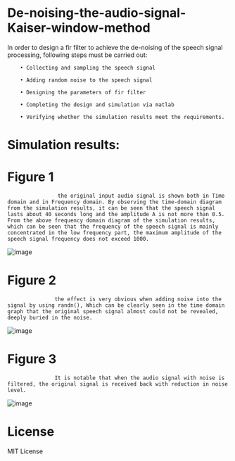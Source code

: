 # De-noising-the-audio-signal-Kaiser-window-method

In order to design a fir filter to achieve the de-noising of the speech signal processing, following steps must be carried out:
  
        • Collecting and sampling the speech signal
 
        • Adding random noise to the speech signal
 
        • Designing the parameters of fir filter
 
        • Completing the design and simulation via matlab
 
        • Verifying whether the simulation results meet the requirements.
        
# Simulation results:

# Figure 1
                    the original input audio signal is shown both in Time domain and in Frequency domain. By observing the time-domain diagram from the simulation results, it can be seen that the speech signal lasts about 40 seconds long and the amplitude A is not more than 0.5. From the above frequency domain diagram of the simulation results, which can be seen that the frequency of the speech signal is mainly concentrated in the low frequency part, the maximum amplitude of the speech signal frequency does not exceed 1000.
![image](https://user-images.githubusercontent.com/69566068/124389620-a2c00400-dd05-11eb-8817-8893f464eaf7.png)




# Figure 2
                   the effect is very obvious when adding noise into the signal by using randn(), Which can be clearly seen in the time domain graph that the original speech signal almost could not be revealed, deeply buried in the noise.
![image](https://user-images.githubusercontent.com/69566068/124389678-d26f0c00-dd05-11eb-85fb-d8ff56adb1ca.png)




# Figure 3
                   It is notable that when the audio signal with noise is filtered, the original signal is received back with reduction in noise level.
![image](https://user-images.githubusercontent.com/69566068/124389686-dd29a100-dd05-11eb-84cf-f92e0b54e01b.png)



# License
MIT License


